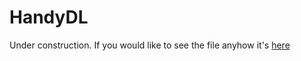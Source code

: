 # HandyDL
Under construction.
If you would like to see the file anyhow it's [here](https://github.com/konopczynski/HandyDL/blob/master/Handy_Derivatives.pdf)
